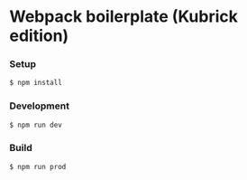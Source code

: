 # Webpack boilerplate (Kubrick edition)

### Setup

```sh
$ npm install
```

### Development
```sh
$ npm run dev
```
### Build
```sh
$ npm run prod
```  